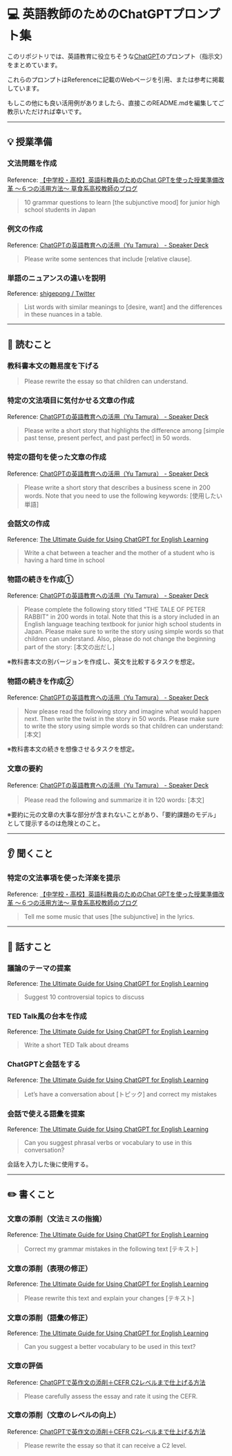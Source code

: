 # 💻 英語教師のためのChatGPTプロンプト集
このリポジトリでは、英語教育に役立ちそうな[ChatGPT](https://chat.openai.com/chat)のプロンプト（指示文）をまとめています。

これらのプロンプトはReferenceに記載のWebページを引用、または参考に掲載しています。

もしこの他にも良い活用例がありましたら、直接このREADME.mdを編集してご教示いただければ幸いです。

---
## 💡 授業準備
### 文法問題を作成
Reference: [【中学校・高校】英語科教員のためのChat GPTを使った授業準備改革 〜６つの活用方法〜  草食系高校教師のブログ](https://mzsmtks.com/2023/03/10/chatgpt/)
> 10 grammar questions to learn [the subjunctive mood] for junior high school students in Japan
 
### 例文の作成
Reference: [ChatGPTの英語教育への活用（Yu Tamura） - Speaker Deck](https://speakerdeck.com/tam07pb915/2023-02-25-chat-gpt-teaching-materials?slide=8)
> Please write some sentences that include [relative clause].
 
### 単語のニュアンスの違いを説明
Reference: [shigepong / Twitter](https://twitter.com/shigepong/status/1632227735568543744?s=20) 
> List words with similar meanings to [desire, want] and the differences in these nuances in a table.

---
## 📕 読むこと
### 教科書本文の難易度を下げる
> Please rewrite the essay so that children can understand.
 
### 特定の文法項目に気付かせる文章の作成
Reference: [ChatGPTの英語教育への活用（Yu Tamura） - Speaker Deck](https://speakerdeck.com/tam07pb915/2023-02-25-chat-gpt-teaching-materials?slide=8)
> Please write a short story that highlights the difference among [simple past tense, present perfect, and past perfect] in 50 words.
 
### 特定の語句を使った文章の作成
Reference: [ChatGPTの英語教育への活用（Yu Tamura） - Speaker Deck](https://speakerdeck.com/tam07pb915/2023-02-25-chat-gpt-teaching-materials?slide=8)
> Please write a short story that describes a business scene in 200 words. Note that you need to use the following keywords: [使用したい単語]
 
### 会話文の作成
Reference: [The Ultimate Guide for Using ChatGPT for English Learning](https://hadarshemesh.com/magazine/chatgpt-for-learning-english/)
> Write a chat between a teacher and the mother of a student who is having a hard time in school
 
### 物語の続きを作成①
Reference: [ChatGPTの英語教育への活用（Yu Tamura） - Speaker Deck](https://speakerdeck.com/tam07pb915/2023-02-25-chat-gpt-teaching-materials?slide=8)
> Please complete the following story titled "THE TALE OF PETER RABBIT" in 200 words in total. Note that this is a story included in an English language teaching textbook for junior high school students in Japan. Please make sure to write the story using simple words so that children can understand. Also, please do not change the beginning part of the story: [本文の出だし]

※教科書本文の別バージョンを作成し、英文を比較するタスクを想定。

### 物語の続きを作成②
Reference: [ChatGPTの英語教育への活用（Yu Tamura） - Speaker Deck](https://speakerdeck.com/tam07pb915/2023-02-25-chat-gpt-teaching-materials?slide=8)
> Now please read the following story and imagine what would happen next. Then write the twist in the story in 50 words. Please make sure to write the story using simple words so that children can understand: [本文]

※教科書本文の続きを想像させるタスクを想定。

### 文章の要約
Reference: [ChatGPTの英語教育への活用（Yu Tamura） - Speaker Deck](https://speakerdeck.com/tam07pb915/2023-02-25-chat-gpt-teaching-materials?slide=8)
> Please read the following and summarize it in 120 words: [本文]

※要約に元の文章の大事な部分が含まれないことがあり、「要約課題のモデル」として提示するのは危険とのこと。

---
## 👂 聞くこと
### 特定の文法事項を使った洋楽を提示
Reference: [【中学校・高校】英語科教員のためのChat GPTを使った授業準備改革 〜６つの活用方法〜  草食系高校教師のブログ](https://mzsmtks.com/2023/03/10/chatgpt/)
> Tell me some music that uses [the subjunctive] in the lyrics.

---
## 👄 話すこと
### 議論のテーマの提案
Reference: [The Ultimate Guide for Using ChatGPT for English Learning](https://hadarshemesh.com/magazine/chatgpt-for-learning-english/)
> Suggest 10 controversial topics to discuss
 
### TED Talk風の台本を作成
Reference: [The Ultimate Guide for Using ChatGPT for English Learning](https://hadarshemesh.com/magazine/chatgpt-for-learning-english/)
> Write a short TED Talk about dreams
 
### ChatGPTと会話をする
Reference: [The Ultimate Guide for Using ChatGPT for English Learning](https://hadarshemesh.com/magazine/chatgpt-for-learning-english/)
> Let’s have a conversation about [トピック] and correct my mistakes
 
### 会話で使える語彙を提案
Reference: [The Ultimate Guide for Using ChatGPT for English Learning](https://hadarshemesh.com/magazine/chatgpt-for-learning-english/)
> Can you suggest phrasal verbs or vocabulary to use in this conversation?

会話を入力した後に使用する。

---
## ✏️ 書くこと
### 文章の添削（文法ミスの指摘）
Reference: [The Ultimate Guide for Using ChatGPT for English Learning](https://hadarshemesh.com/magazine/chatgpt-for-learning-english/)
> Correct my grammar mistakes in the following text [テキスト]
 
### 文章の添削（表現の修正）
Reference: [The Ultimate Guide for Using ChatGPT for English Learning](https://hadarshemesh.com/magazine/chatgpt-for-learning-english/)
> Please rewrite this text and explain your changes [テキスト]
 
### 文章の添削（語彙の修正）
Reference: [The Ultimate Guide for Using ChatGPT for English Learning](https://hadarshemesh.com/magazine/chatgpt-for-learning-english/)
> Can you suggest a better vocabulary to be used in this text?

### 文章の評価
Reference: [ChatGPTで英作文の添削＋CEFR C2レベルまで仕上げる方法](https://note.com/sangmin/n/n67ed2214b741)
> Please carefully assess the essay and rate it using the CEFR.
 
### 文章の添削（文章のレベルの向上）
Reference: [ChatGPTで英作文の添削＋CEFR C2レベルまで仕上げる方法](https://note.com/sangmin/n/n67ed2214b740)
> Please rewrite the essay so that it can receive a C2 level.
